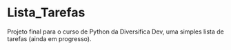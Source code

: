 # Lista_Tarefas
Projeto final para o curso de Python da Diversifica Dev, uma simples lista de tarefas (ainda em progresso).
